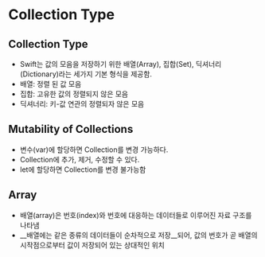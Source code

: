 # Collection Type #

## Collection Type ##

* Swift는 값의 모음을 저장하기 위한 배열(Array), 집합(Set), 딕셔너리(Dictionary)라는 세가지 기본 형식을 제공함.
* 배열: 정렬 된 값 모음
* 집합: 고유한 값의 정렬되지 않은 모음
* 딕셔너리:  키-값 연관의 정렬되자 않은 모음


## Mutability of Collections ##

* 변수(var)에 할당하면 Collection를 변경 가능하다.
* Collection에 추가, 제거, 수정할 수 있다.
* let에 할당하면 Collection를 변경 불가능함

## Array ##
* 배열(array)은 번호(index)와 번호에 대응하는 데이터들로 이루어진 자료 구조를 나타냄
* __배열에는 같은 종류의 데이터들이 순차적으로 저장__되어, 값의 번호가 곧 배열의 시작점으로부터 값이 저장되어 있는 상대적인 위치